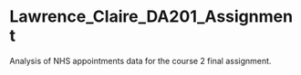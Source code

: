 # Lawrence_Claire_DA201_Assignment
Analysis of NHS appointments data for the course 2 final assignment.
